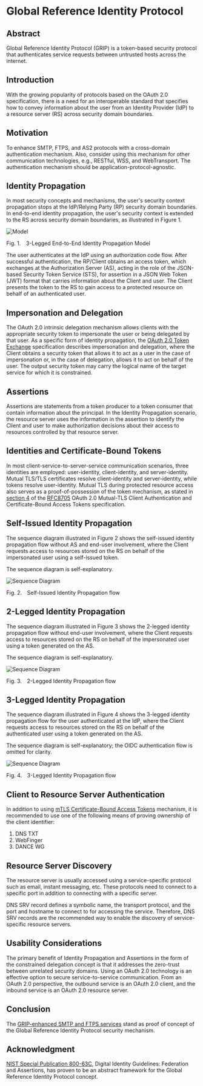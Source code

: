 <!-- @import "style.less" -->

# Global Reference Identity Protocol

## Abstract

Global Reference Identity Protocol (GRIP) is a token-based security protocol that authenticates service requests between untrusted hosts across the internet.

## Introduction

With the growing popularity of protocols based on the OAuth 2.0 specification, there is a need for an interoperable standard that specifies how to convey information about the user from an Identity Provider (IdP) to a resource server (RS) across security domain boundaries.

## Motivation

To enhance SMTP, FTPS, and AS2 protocols with a cross-domain authentication mechanism. Also, consider using this mechanism for other communication technologies, e.g., RESTful, WSS, and WebTransport. The authentication mechanism should be application-protocol-agnostic.

## Identity Propagation

In most security concepts and mechanisms, the user's security context propagation stops at the IdP/Relying Party (RP) security domain boundaries. In end-to-end identity propagation, the user's security context is extended to the RS across security domain boundaries, as illustrated in Figure&nbsp;1.

![Model](./images/3-legged_identity_propagation_model.svg)

<p class="figure">
Fig.&nbsp;1.&emsp;3-Legged End-to-End Identity Propagation Model
</p>

The user authenticates at the IdP using an authorization code flow. After successful authentication, the RP/Client obtains an access token, which exchanges at the Authorization Server (AS), acting in the role of the JSON-based Security Token Service (STS), for assertion in a JSON Web Token (JWT) format that carries information about the Client and user. The Client presents the token to the RS to gain access to a protected resource on behalf of an authenticated user.

## Impersonation and Delegation

The OAuth 2.0 intrinsic delegation mechanism allows clients with the appropriate security token to impersonate the user or being delegated by that user. As a specific form of identity propagation, the [OAuth 2.0 Token Exchange](https://datatracker.ietf.org/doc/html/rfc8693) specification describes impersonation and delegation, where the Client obtains a security token that allows it to act as a user in the case of impersonation or, in the case of delegation, allows it to act on behalf of the user. The output security token may carry the logical name of the target service for which it is constrained.

## Assertions

Assertions are statements from a token producer to a token consumer that contain information about the principal. In the Identity Propagation scenario, the resource server uses the information in the assertion to identify the Client and user to make authorization decisions about their access to resources controlled by that resource server.

## Identities and Certificate-Bound Tokens

In most client-service-to-server-service communication scenarios, three identities are employed: user-identity, client-identity, and server-identity. Mutual TLS/TLS certificates resolve client-identity and server-identity, while tokens resolve user-identity. Mutual TLS during protected resource access also serves as a proof-of-possession of the token mechanism, as stated in [section 4](https://www.rfc-editor.org/rfc/rfc8705#section-4) of the [RFC8705](https://www.rfc-editor.org/rfc/rfc8705) OAuth 2.0 Mutual-TLS Client Authentication and Certificate-Bound Access Tokens specification.

## Self-Issued Identity Propagation

The sequence diagram illustrated in Figure&nbsp;2 shows the self-issued identity propagation flow without AS and end-user involvement, where the Client requests access to resources stored on the RS on behalf of the impersonated user using a self-issued token.

The sequence diagram is self-explanatory.

<div class="diagram">
    <img src=./images/self-issued_identity_propagation_flow.svg alt="Sequence Diagram">
</div>

<p class="figure">
Fig.&nbsp;2.&emsp;Self-Issued Identity Propagation flow
</p>

## 2-Legged Identity Propagation

The sequence diagram illustrated in Figure&nbsp;3 shows the 2-legged identity propagation flow without end-user involvement, where the Client requests access to resources stored on the RS on behalf of the impersonated user using a token generated on the AS.

The sequence diagram is self-explanatory.

<div class="diagram">
    <img src=./images/2-legged_identity_propagation_flow.svg alt="Sequence Diagram">
</div>

<p class="figure">
Fig.&nbsp;3.&emsp;2-Legged Identity Propagation flow
</p>

## 3-Legged Identity Propagation

The sequence diagram illustrated in Figure&nbsp;4 shows the 3-legged identity propagation flow for the user authenticated at the IdP, where the Client requests access to resources stored on the RS on behalf of the authenticated user using a token generated on the AS.

The sequence diagram is self-explanatory; the OIDC authentication flow is omitted for clarity.

<div class="diagram">
    <img src=./images/3-legged_identity_propagation_flow.svg alt="Sequence Diagram">
</div>

<p class="figure">
Fig.&nbsp;4.&emsp;3-Legged Identity Propagation flow
</p>

## Client to Resource Server Authentication

In addition to using [mTLS Certificate-Bound Access Tokens](https://www.rfc-editor.org/rfc/rfc8705#section-4) mechanism, it is recommended to use one of the following means of proving ownership of the client identifier:

1. DNS TXT
2. WebFinger
3. DANCE WG

## Resource Server Discovery

The resource server is usually accessed using a service-specific protocol such as email, instant messaging, etc. These protocols need to connect to a specific port in addition to connecting with a specific server.

DNS SRV record defines a symbolic name, the transport protocol, and the port and hostname to connect to for accessing the service. Therefore, DNS SRV records are the recommended way to enable the discovery of service-specific resource servers.

## Usability Considerations

The primary benefit of Identity Propagation and Assertions in the form of the constrained delegation concept is that it addresses the zero-trust between unrelated security domains. Using an OAuth 2.0 technology is an effective option to secure service-to-service communication. From an OAuth 2.0 perspective, the outbound service is an OAuth 2.0 client, and the inbound service is an OAuth 2.0 resource server.

## Conclusion

The [GRIP-enhanced SMTP and FTPS services](https://github.com/cargomail-org/grip/tree/main/poc) stand as proof of concept of the Global Reference Identity Protocol security mechanism.

## Acknowledgment

[NIST Special Publication 800-63C](https://pages.nist.gov/800-63-3/sp800-63c.html), Digital Identity Guidelines: Federation and Assertions, has proven to be an abstract framework for the Global Reference Identity Protocol concept.

